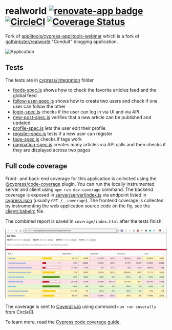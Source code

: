 # realworld [![renovate-app badge][renovate-badge]][renovate-app] [![CircleCI](https://circleci.com/gh/cypress-io/cypress-example-realworld/tree/master.svg?style=svg&circle-token=f127e83138e505b26bb90ab7c0bcb60e5265fecb)](https://circleci.com/gh/cypress-io/cypress-example-realworld/tree/master) [![Coverage Status](https://coveralls.io/repos/github/cypress-io/cypress-example-realworld/badge.svg?branch=master)](https://coveralls.io/github/cypress-io/cypress-example-realworld?branch=master)

Fork of [applitools/cypress-applitools-webinar](https://github.com/applitools/cypress-applitools-webinar) which is a fork of [gothinkster/realworld](https://github.com/gothinkster/realworld) "Conduit" blogging application.

![Application](images/app.png)

## Tests

The tests are in [cypress/integration](cypress/integration) folder

- [feeds-spec.js](cypress/integration/feeds-spec.js) shows how to check the favorite articles feed and the global feed
- [follow-user-spec.js](cypress/integration/follow-user-spec.js) shows how to create two users and check if one user can follow the other
- [login-spec.js](cypress/integration/login-spec.js) checks if the user can log in via UI and via API
- [new-post-spec.js](cypress/integration/new-post-spec.js) verifies that a new article can be published and updated
- [profile-spec.js](cypress/integration/profile-spec.js) lets the user edit their profile
- [register-spec.js](cypress/integration/register-spec.js) tests if a new user can register
- [tags-spec.js](cypress/integration/tags-spec.js) checks if tags work
- [pagination-spec.js](cypress/integration/pagination-spec.js) creates many articles via API calls and then checks if they are displayed across two pages

## Full code coverage

Front- and back-end coverage for this application is collected using the [@cypress/code-coverage](https://github.com/cypress-io/code-coverage) plugin. You can run the locally instrumented server and client using `npm run dev:coverage` command. The backend coverage is exposed in [server/server/index.js](server/server/index.js) via endpoint listed in [cypress.json](cypress.json) (usually `GET /__coverage`). The frontend coverage is collected by instrumenting the web application source code on the fly, see the [client/.babelrc](client/.babelrc) file.

The combined report is saved in `coverage/index.html` after the tests finish:

![Example full coverage report](images/full-coverage.png)

The coverage is sent to [Coveralls.io](https://coveralls.io/repos/github/cypress-io/cypress-example-realworld) using command `npm run coveralls` from CircleCI.

To learn more, read the [Cypress code coverage guide](https://on.cypress.io/coverage).

[renovate-badge]: https://img.shields.io/badge/renovate-app-blue.svg
[renovate-app]: https://renovateapp.com/
